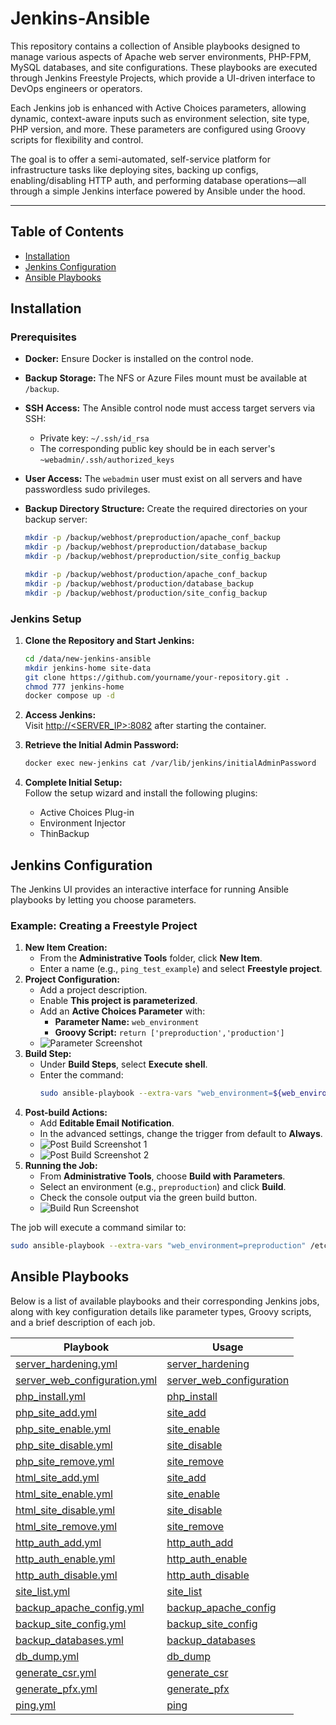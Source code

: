 # Jenkins-Ansible

This repository contains a collection of Ansible playbooks designed to manage various aspects of Apache web server environments, PHP-FPM, MySQL databases, and site configurations. These playbooks are executed through Jenkins Freestyle Projects, which provide a UI-driven interface to DevOps engineers or operators.

Each Jenkins job is enhanced with Active Choices parameters, allowing dynamic, context-aware inputs such as environment selection, site type, PHP version, and more. These parameters are configured using Groovy scripts for flexibility and control.

The goal is to offer a semi-automated, self-service platform for infrastructure tasks like deploying sites, backing up configs, enabling/disabling HTTP auth, and performing database operations—all through a simple Jenkins interface powered by Ansible under the hood.

---

## Table of Contents

- [Installation](#installation)
- [Jenkins Configuration](#jenkins-configuration)
- [Ansible Playbooks](#ansible-playbooks)

## Installation

### Prerequisites

- **Docker:** Ensure Docker is installed on the control node.
- **Backup Storage:** The NFS or Azure Files mount must be available at `/backup`.
- **SSH Access:** The Ansible control node must access target servers via SSH:
  - Private key: `~/.ssh/id_rsa`
  - The corresponding public key should be in each server's `~webadmin/.ssh/authorized_keys`
- **User Access:** The `webadmin` user must exist on all servers and have passwordless sudo privileges.
- **Backup Directory Structure:** Create the required directories on your backup server:

  ```bash
  mkdir -p /backup/webhost/preproduction/apache_conf_backup
  mkdir -p /backup/webhost/preproduction/database_backup
  mkdir -p /backup/webhost/preproduction/site_config_backup

  mkdir -p /backup/webhost/production/apache_conf_backup
  mkdir -p /backup/webhost/production/database_backup
  mkdir -p /backup/webhost/production/site_config_backup
  ```

### Jenkins Setup

1. **Clone the Repository and Start Jenkins:**
   ```bash
   cd /data/new-jenkins-ansible
   mkdir jenkins-home site-data
   git clone https://github.com/yourname/your-repository.git .
   chmod 777 jenkins-home
   docker compose up -d
   ```
2. **Access Jenkins:**  
   Visit [http://<SERVER_IP>:8082](http://<SERVER_IP>:8082) after starting the container.

3. **Retrieve the Initial Admin Password:**
   ```bash
   docker exec new-jenkins cat /var/lib/jenkins/initialAdminPassword
   ```
4. **Complete Initial Setup:**  
   Follow the setup wizard and install the following plugins:
   - Active Choices Plug-in
   - Environment Injector
   - ThinBackup

## Jenkins Configuration

The Jenkins UI provides an interactive interface for running Ansible playbooks by letting you choose parameters.

### Example: Creating a Freestyle Project

1. **New Item Creation:**
   - From the **Administrative Tools** folder, click **New Item**.
   - Enter a name (e.g., `ping_test_example`) and select **Freestyle project**.
2. **Project Configuration:**
   - Add a project description.
   - Enable **This project is parameterized**.
   - Add an **Active Choices Parameter** with:
     - **Parameter Name:** `web_environment`
     - **Groovy Script:** `return ['preproduction','production']`
   - ![Parameter Screenshot](./images/parameter.png)
3. **Build Step:**
   - Under **Build Steps**, select **Execute shell**.
   - Enter the command:
     ```bash
     sudo ansible-playbook --extra-vars "web_environment=${web_environment}" /etc/ansible/playbooks/ping.yml
     ```
4. **Post-build Actions:**
   - Add **Editable Email Notification**.
   - In the advanced settings, change the trigger from default to **Always**.
   - ![Post Build Screenshot 1](./images/post_build_1.png)
   - ![Post Build Screenshot 2](./images/post_build_2.png)
5. **Running the Job:**
   - From **Administrative Tools**, choose **Build with Parameters**.
   - Select an environment (e.g., `preproduction`) and click **Build**.
   - Check the console output via the green build button.
   - ![Build Run Screenshot](./images/build_run.png)

The job will execute a command similar to:

```bash
sudo ansible-playbook --extra-vars "web_environment=preproduction" /etc/ansible/playbooks/ping.yml
```

## Ansible Playbooks

Below is a list of available playbooks and their corresponding Jenkins jobs, along with key configuration details like parameter types, Groovy scripts, and a brief description of each job.

| Playbook                                                                         | Usage                                                                    |
| -------------------------------------------------------------------------------- | ------------------------------------------------------------------------ |
| [server_hardening.yml](./ansible/playbooks/server_hardening.yml)                 | [server_hardening](./docs/playbooks.md#server_hardening)                 |
| [server_web_configuration.yml](./ansible/playbooks/server_web_configuration.yml) | [server_web_configuration](./docs/playbooks.md#server_web_configuration) |
| [php_install.yml](./ansible/playbooks/php_install.yml)                           | [php_install](./docs/playbooks.md#php_install)                           |
| [php_site_add.yml](./ansible/playbooks/php_site_add.yml)                         | [site_add](./docs/playbooks.md#site_add)                                 |
| [php_site_enable.yml](./ansible/playbooks/php_site_enable.yml)                   | [site_enable](./docs/playbooks.md#site_enable)                           |
| [php_site_disable.yml](./ansible/playbooks/php_site_disable.yml)                 | [site_disable](./docs/playbooks.md#site_disable)                         |
| [php_site_remove.yml](./ansible/playbooks/php_site_remove.yml)                   | [site_remove](./docs/playbooks.md#site_remove)                           |
| [html_site_add.yml](./ansible/playbooks/html_site_add.yml)                       | [site_add](./docs/playbooks.md#site_add)                                 |
| [html_site_enable.yml](./ansible/playbooks/html_site_enable.yml)                 | [site_enable](./docs/playbooks.md#site_enable)                           |
| [html_site_disable.yml](./ansible/playbooks/html_site_disable.yml)               | [site_disable](./docs/playbooks.md#site_disable)                         |
| [html_site_remove.yml](./ansible/playbooks/html_site_remove.yml)                 | [site_remove](./docs/playbooks.md#site_remove)                           |
| [http_auth_add.yml](./ansible/playbooks/http_auth_add.yml)                       | [http_auth_add](./docs/playbooks.md#http_auth_add)                       |
| [http_auth_enable.yml](./ansible/playbooks/http_auth_enable.yml)                 | [http_auth_enable](./docs/playbooks.md#http_auth_enable)                 |
| [http_auth_disable.yml](./ansible/playbooks/http_auth_disable.yml)               | [http_auth_disable](./docs/playbooks.md#http_auth_disable)               |
| [site_list.yml](./ansible/playbooks/site_list.yml)                               | [site_list](./docs/playbooks.md#site_list)                               |
| [backup_apache_config.yml](./ansible/playbooks/backup_apache_config.yml)         | [backup_apache_config](./docs/playbooks.md#backup_apache_config)         |
| [backup_site_config.yml](./ansible/playbooks/backup_site_config.yml)             | [backup_site_config](./docs/playbooks.md#backup_site_config)             |
| [backup_databases.yml](./ansible/playbooks/backup_databases.yml)                 | [backup_databases](./docs/playbooks.md#backup_databases)                 |
| [db_dump.yml](./ansible/playbooks/db_dump.yml)                                   | [db_dump](./docs/playbooks.md#db_dump)                                   |
| [generate_csr.yml](./ansible/playbooks/generate_csr.yml)                         | [generate_csr](./docs/playbooks.md#generate_csr)                         |
| [generate_pfx.yml](./ansible/playbooks/generate_pfx.yml)                         | [generate_pfx](./docs/playbooks.md#generate_pfx)                         |
| [ping.yml](./ansible/playbooks/ping.yml)                                         | [ping](./docs/playbooks.md#ping)                                         |
